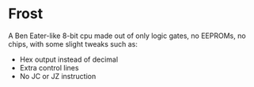 Frost
=====
A Ben Eater-like 8-bit cpu
made out of only logic gates, no EEPROMs, no chips, with some slight tweaks such as:
- Hex output instead of decimal
- Extra control lines
- No JC or JZ instruction

